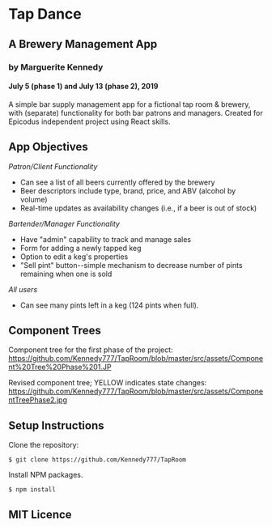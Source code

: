 # Tap Dance 

## A Brewery Management App

### by Marguerite Kennedy
#### July 5 (phase 1) and July 13 (phase 2), 2019

A simple bar supply management app for a fictional tap room & brewery, with (separate) functionality for both bar patrons and managers. Created for Epicodus independent project using React skills.

## App Objectives

_Patron/Client Functionality_
* Can see a list of all beers currently offered by the brewery
* Beer descriptors include type, brand, price, and ABV (alcohol by volume)
* Real-time updates as availability changes (i.e., if a beer is out of stock)

_Bartender/Manager Functionality_

* Have "admin" capability to track and manage sales
* Form for adding a newly tapped keg
* Option to edit a keg's properties
* "Sell pint" button--simple mechanism to decrease number of pints remaining when one is sold

_All users_
* Can see many pints left in a keg (124 pints when full).

## Component Trees

Component tree for the first phase of the project: 
https://github.com/Kennedy777/TapRoom/blob/master/src/assets/Component%20Tree%20Phase%201.JP

Revised component tree; YELLOW indicates state changes: 
https://github.com/Kennedy777/TapRoom/blob/master/src/assets/ComponentTreePhase2.jpg

## Setup Instructions

Clone the repository:
```
$ git clone https://github.com/Kennedy777/TapRoom
```

Install NPM packages.
```
$ npm install
```

## MIT Licence
